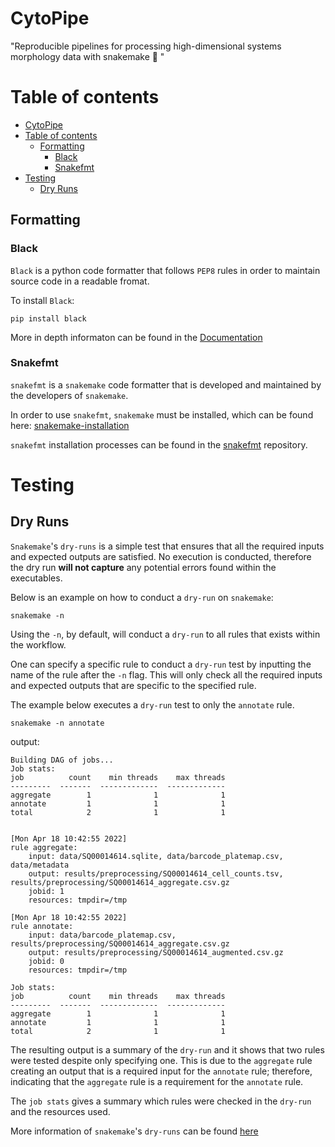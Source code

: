 # CytoPipe

"Reproducible pipelines for processing high-dimensional systems morphology data with snakemake 🐍 "

# Table of contents

- [CytoPipe](#cytopipe)
- [Table of contents](#table-of-contents)
  - [Formatting](#formatting)
    - [Black](#black)
    - [Snakefmt](#snakefmt)
- [Testing](#testing)
  - [Dry Runs](#dry-runs)

## Formatting

### Black
`Black` is a python code formatter that follows `PEP8` rules in order to maintain source code in a readable fromat.

To install `Black`:
```
pip install black
```
More in depth informaton can be found in the [Documentation](https://black.readthedocs.io/en/stable/)


### Snakefmt

`snakefmt` is a `snakemake` code formatter that is developed and maintained by the developers of `snakemake`.

In order to use `snakefmt`, `snakemake` must be installed, which can be found here: [snakemake-installation](https://snakemake.readthedocs.io/en/stable/getting_started/installation.html)

`snakefmt` installation processes can be found in the [snakefmt](https://github.com/snakemake/snakefmt#install) repository.

# Testing

## Dry Runs

`Snakemake`'s `dry-runs` is a simple test that ensures that all the required inputs and expected outputs are satisfied.
No execution is conducted, therefore the dry run **will not capture** any potential errors found within the executables.

Below is an example on how to conduct a `dry-run` on `snakemake`:

```text
snakemake -n
```

Using the `-n`, by default, will conduct a `dry-run` to all rules that exists within the workflow.

One can specify a specific rule to conduct a `dry-run` test by inputting the name of the rule after the `-n` flag.
This will only check all the required inputs and expected outputs that are specific to the specified rule.

The example below executes a `dry-run` test to only the `annotate` rule.

```text
snakemake -n annotate
```

output:

```text
Building DAG of jobs...
Job stats:
job          count    min threads    max threads
---------  -------  -------------  -------------
aggregate        1              1              1
annotate         1              1              1
total            2              1              1


[Mon Apr 18 10:42:55 2022]
rule aggregate:
    input: data/SQ00014614.sqlite, data/barcode_platemap.csv, data/metadata
    output: results/preprocessing/SQ00014614_cell_counts.tsv, results/preprocessing/SQ00014614_aggregate.csv.gz
    jobid: 1
    resources: tmpdir=/tmp

[Mon Apr 18 10:42:55 2022]
rule annotate:
    input: data/barcode_platemap.csv, results/preprocessing/SQ00014614_aggregate.csv.gz
    output: results/preprocessing/SQ00014614_augmented.csv.gz
    jobid: 0
    resources: tmpdir=/tmp

Job stats:
job          count    min threads    max threads
---------  -------  -------------  -------------
aggregate        1              1              1
annotate         1              1              1
total            2              1              1
```

The resulting output is a summary of the `dry-run` and it shows that two rules were tested despite only specifying one.
This is due to the `aggregate` rule creating an output that is a required input for the `annotate` rule; therefore, indicating that the `aggregate` rule is a requirement for the `annotate` rule.

The `job stats` gives a summary which rules were checked in the `dry-run` and the resources used.

More information of `snakemake`'s `dry-runs` can be found [here](https://snakemake.readthedocs.io/en/v5.1.4/executable.html#useful-command-line-arguments)
